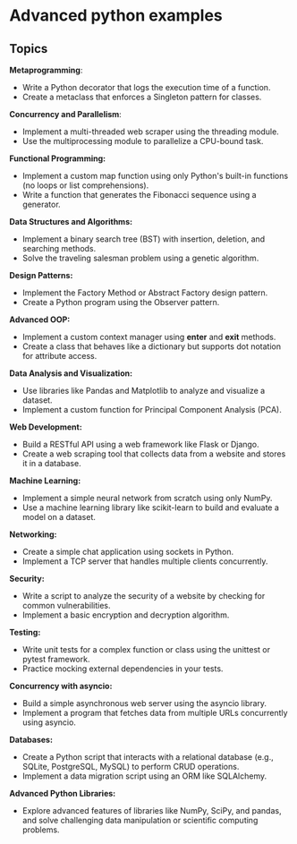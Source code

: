 # Advanced python examples

## Topics

**Metaprogramming**:
* Write a Python decorator that logs the execution time of a function.
* Create a metaclass that enforces a Singleton pattern for classes.

**Concurrency and Parallelism**:
* Implement a multi-threaded web scraper using the threading module.
* Use the multiprocessing module to parallelize a CPU-bound task.

**Functional Programming:**
* Implement a custom map function using only Python's built-in functions (no loops or list comprehensions).
* Write a function that generates the Fibonacci sequence using a generator.

**Data Structures and Algorithms:**
* Implement a binary search tree (BST) with insertion, deletion, and searching methods.
* Solve the traveling salesman problem using a genetic algorithm.

**Design Patterns:**
* Implement the Factory Method or Abstract Factory design pattern.
* Create a Python program using the Observer pattern.

**Advanced OOP:**
* Implement a custom context manager using __enter__ and __exit__ methods.
*  Create a class that behaves like a dictionary but supports dot notation for attribute access.

**Data Analysis and Visualization:**
* Use libraries like Pandas and Matplotlib to analyze and visualize a dataset.
* Implement a custom function for Principal Component Analysis (PCA).

**Web Development:**
* Build a RESTful API using a web framework like Flask or Django.
* Create a web scraping tool that collects data from a website and stores it in a database.

**Machine Learning:**
* Implement a simple neural network from scratch using only NumPy.
* Use a machine learning library like scikit-learn to build and evaluate a model on a dataset.

**Networking:**
* Create a simple chat application using sockets in Python.
* Implement a TCP server that handles multiple clients concurrently.

**Security:**
* Write a script to analyze the security of a website by checking for common vulnerabilities.
* Implement a basic encryption and decryption algorithm.

**Testing:**
* Write unit tests for a complex function or class using the unittest or pytest framework.
* Practice mocking external dependencies in your tests.

**Concurrency with asyncio:**
* Build a simple asynchronous web server using the asyncio library.
* Implement a program that fetches data from multiple URLs concurrently using asyncio.

**Databases:**
* Create a Python script that interacts with a relational database (e.g., SQLite, PostgreSQL, MySQL) to perform CRUD operations.
* Implement a data migration script using an ORM like SQLAlchemy.

**Advanced Python Libraries:**
* Explore advanced features of libraries like NumPy, SciPy, and pandas, and solve challenging data manipulation or scientific computing problems.
